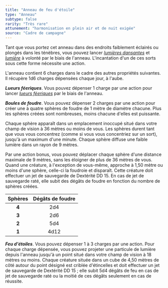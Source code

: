 ```yaml
---
title: "Anneau de feu d'étoile"
type: "Anneau"
subtype: false
rarity: "Très rare"
attunement: "harmonisation en plein air et de nuit exigée"
source: "Cadre de campagne"
---
```

Tant que vous portez cet anneau dans des endroits faiblement éclairés ou plongés dans les ténèbres, vous pouvez lancer [_lumières dansantes_](/grimoire/lumieres-dansantes) et [_lumière_](/grimoire/lumiere) à volonté par le biais de l'anneau. L'incantation d'un de ces sorts sous cette forme nécessite une action.

L'anneau contient 6 charges dans le cadre des autres propriétés suivantes. Il récupère 1d6 charges dépensées chaque jour, à l'aube.

_**Lueurs féeriques**_. Vous pouvez dépenser 1 charge par une action pour lancer [_lueurs féeriques_](/grimoire/lueurs-feeriques) par le biais de l'anneau.

_**Boules de foudre**_. Vous pouvez dépenser 2 charges par une action pour créer une à quatre sphères de foudre de 1 mètre de diamètre chacune. Plus les sphères créées sont nombreuses, moins chacune d'elles est puissante.

Chaque sphère apparaît dans un emplacement inoccupé situé dans votre champ de vision à 36 mètres ou moins de vous. Les sphères durent tant que vous vous concentrez (comme si vous vous concentriez sur un sort), jusqu'à un maximum d'une minute. Chaque sphère diffuse une faible lumière dans un rayon de 9 mètres.

Par une action bonus, vous pouvez déplacer chaque sphère d'une distance maximale de 9 mètres, sans les éloigner de plus de 36 mètres de vous. Quand une créature, à l'exception de vous-même, approche à 1,50 mètre ou moins d'une sphère, celle-ci la foudroie et disparaît. Cette créature doit effectuer un jet de sauvegarde de Dextérité DD 15. En cas de jet de sauvegarde raté, elle subit des dégâts de foudre en fonction du nombre de sphères créées.

| Sphères | Dégâts de foudre |
|:-:|:-:|
| **4** | 2d4 |
| **3** | 2d6 |
| **2** | 5d4 |
| **1** | 4d12 |

_**Feu d'étoiles**_. Vous pouvez dépenser 1 à 3 charges par une action. Pour chaque charge dépensée, vous pouvez projeter une particule de lumière depuis l'anneau jusqu'à un point situé dans votre champ de vision à 18 mètres ou moins. Chaque créature située dans un cube de 4,50 mètres de côté autour du point désigné est criblée d'étincelles et doit effectuer un jet de sauvegarde de Dextérité DD 15 ; elle subit 5d4 dégâts de feu en cas de jet de sauvegarde raté ou la moitié de ces dégâts seulement en cas de réussite.
